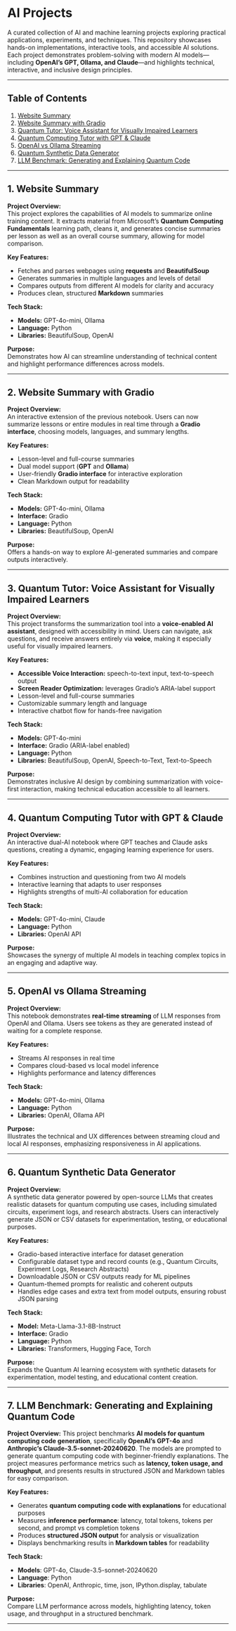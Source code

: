 # AI Projects

A curated collection of AI and machine learning projects exploring practical applications, experiments, and techniques. This repository showcases hands-on implementations, interactive tools, and accessible AI solutions. Each project demonstrates problem-solving with modern AI models—including **OpenAI’s GPT, Ollama, and Claude**—and highlights technical, interactive, and inclusive design principles.

---

## Table of Contents

1. [Website Summary](#1-website-summary)  
2. [Website Summary with Gradio](#2-website-summary-with-gradio)  
3. [Quantum Tutor: Voice Assistant for Visually Impaired Learners](#3-quantum-tutor-voice-assistant-for-visually-impaired-learners)  
4. [Quantum Computing Tutor with GPT & Claude](#4-quantum-computing-tutor-with-gpt--claude)  
5. [OpenAI vs Ollama Streaming](#5-openai-vs-ollama-streaming)
6. [Quantum Synthetic Data Generator](#6-quantum-synthetic-data-generator)
7. [LLM Benchmark: Generating and Explaining Quantum Code](#7-llm-benchmark-generating-and-explaining-quantum-code)

---

## 1. Website Summary

**Project Overview:**  
This project explores the capabilities of AI models to summarize online training content. It extracts material from Microsoft’s **Quantum Computing Fundamentals** learning path, cleans it, and generates concise summaries per lesson as well as an overall course summary, allowing for model comparison.

**Key Features:**  
- Fetches and parses webpages using **requests** and **BeautifulSoup**  
- Generates summaries in multiple languages and levels of detail  
- Compares outputs from different AI models for clarity and accuracy  
- Produces clean, structured **Markdown** summaries  

**Tech Stack:**  
- **Models:** GPT-4o-mini, Ollama  
- **Language:** Python  
- **Libraries:** BeautifulSoup, OpenAI  

**Purpose:**  
Demonstrates how AI can streamline understanding of technical content and highlight performance differences across models.  

---

## 2. Website Summary with Gradio

**Project Overview:**  
An interactive extension of the previous notebook. Users can now summarize lessons or entire modules in real time through a **Gradio interface**, choosing models, languages, and summary lengths.

**Key Features:**  
- Lesson-level and full-course summaries  
- Dual model support (**GPT** and **Ollama**)  
- User-friendly **Gradio interface** for interactive exploration  
- Clean Markdown output for readability  

**Tech Stack:**  
- **Models:** GPT-4o-mini, Ollama  
- **Interface:** Gradio  
- **Language:** Python  
- **Libraries:** BeautifulSoup, OpenAI  

**Purpose:**  
Offers a hands-on way to explore AI-generated summaries and compare outputs interactively.  

---

## 3. Quantum Tutor: Voice Assistant for Visually Impaired Learners

**Project Overview:**  
This project transforms the summarization tool into a **voice-enabled AI assistant**, designed with accessibility in mind. Users can navigate, ask questions, and receive answers entirely via **voice**, making it especially useful for visually impaired learners.

**Key Features:**  
- **Accessible Voice Interaction:** speech-to-text input, text-to-speech output  
- **Screen Reader Optimization:** leverages Gradio’s ARIA-label support  
- Lesson-level and full-course summaries  
- Customizable summary length and language  
- Interactive chatbot flow for hands-free navigation  

**Tech Stack:**  
- **Models:** GPT-4o-mini  
- **Interface:** Gradio (ARIA-label enabled)  
- **Language:** Python  
- **Libraries:** BeautifulSoup, OpenAI, Speech-to-Text, Text-to-Speech  

**Purpose:**  
Demonstrates inclusive AI design by combining summarization with voice-first interaction, making technical education accessible to all learners.  

---

## 4. Quantum Computing Tutor with GPT & Claude

**Project Overview:**  
An interactive dual-AI notebook where GPT teaches and Claude asks questions, creating a dynamic, engaging learning experience for users.

**Key Features:**  
- Combines instruction and questioning from two AI models  
- Interactive learning that adapts to user responses  
- Highlights strengths of multi-AI collaboration for education  

**Tech Stack:**  
- **Models:** GPT-4o-mini, Claude  
- **Language:** Python  
- **Libraries:** OpenAI API  

**Purpose:**  
Showcases the synergy of multiple AI models in teaching complex topics in an engaging and adaptive way.  

---

## 5. OpenAI vs Ollama Streaming

**Project Overview:**  
This notebook demonstrates **real-time streaming** of LLM responses from OpenAI and Ollama. Users see tokens as they are generated instead of waiting for a complete response.

**Key Features:**  
- Streams AI responses in real time  
- Compares cloud-based vs local model inference  
- Highlights performance and latency differences  

**Tech Stack:**  
- **Models:** GPT-4o-mini, Ollama  
- **Language:** Python  
- **Libraries:** OpenAI, Ollama API  

**Purpose:**  
Illustrates the technical and UX differences between streaming cloud and local AI responses, emphasizing responsiveness in AI applications.  

---
## 6. Quantum Synthetic Data Generator

**Project Overview:**  
A synthetic data generator powered by open-source LLMs that creates realistic datasets for quantum computing use cases, including simulated circuits, experiment logs, and research abstracts. Users can interactively generate JSON or CSV datasets for experimentation, testing, or educational purposes.

**Key Features:**  
- Gradio-based interactive interface for dataset generation  
- Configurable dataset type and record counts (e.g., Quantum Circuits, Experiment Logs, Research Abstracts)  
- Downloadable JSON or CSV outputs ready for ML pipelines  
- Quantum-themed prompts for realistic and coherent outputs  
- Handles edge cases and extra text from model outputs, ensuring robust JSON parsing  

**Tech Stack:**  
- **Model:** Meta-Llama-3.1-8B-Instruct  
- **Interface:** Gradio  
- **Language:** Python  
- **Libraries:** Transformers, Hugging Face, Torch  

**Purpose:**  
Expands the Quantum AI learning ecosystem with synthetic datasets for experimentation, model testing, and educational content creation.

---

## 7. LLM Benchmark: Generating and Explaining Quantum Code

**Project Overview:**
This project benchmarks **AI models for quantum computing code generation**, specifically **OpenAI’s GPT-4o** and **Anthropic’s Claude-3.5-sonnet-20240620**. The models are prompted to generate quantum computing code with beginner-friendly explanations. The project measures performance metrics such as **latency, token usage, and throughput**, and presents results in structured JSON and Markdown tables for easy comparison.

**Key Features:**
- Generates **quantum computing code with explanations** for educational purposes  
- Measures **inference performance**: latency, total tokens, tokens per second, and prompt vs completion tokens  
- Produces **structured JSON output** for analysis or visualization  
- Displays benchmarking results in **Markdown tables** for readability  

**Tech Stack:**
- **Models**: GPT-4o, Claude-3.5-sonnet-20240620  
- **Language**: Python  
- **Libraries**: OpenAI, Anthropic, time, json, IPython.display, tabulate  

**Purpose:**  
Compare LLM performance across models, highlighting latency, token usage, and throughput in a structured benchmark.

---

